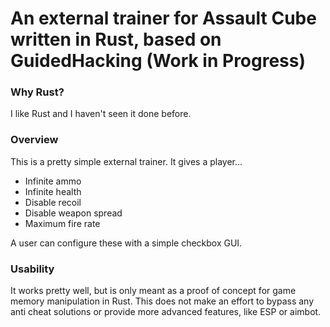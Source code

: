 # An external trainer for Assault Cube written in Rust, based on GuidedHacking (Work in Progress)

### Why Rust?
I like Rust and I haven't seen it done before.

### Overview
This is a pretty simple external trainer. It gives a player...
* Infinite ammo
* Infinite health
* Disable recoil
* Disable weapon spread
* Maximum fire rate

A user can configure these with a simple checkbox GUI.

### Usability
It works pretty well, but is only meant as a proof of concept for game memory manipulation in Rust. This does not make an effort to bypass any anti cheat
solutions or provide more advanced features, like ESP or aimbot.
